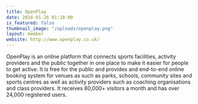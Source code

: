 ```yaml
---
title: OpenPlay
date: 2018-01-26 01:18:00 
is_featured: false
thumbnail_image: "/uploads/openplay.png"
layout: member
website: http://www.openplay.co.uk/
---
```


OpenPlay is an online platform that connects sports facilities, activity providers and the public together in one place to make it easier for people to get active. It is free for the public and provides and end-to-end online booking system for venues as such as parks, schools, community sites and sports centres as well as activity providers such as coaching organisations and class providers. It receives 80,000+ visitors a month and has over 24,000 registered users.